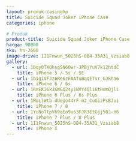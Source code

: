 ```yaml
---
layout: produk-casinghp
title: Suicide Squad Joker iPhone Case
categories: iphone

# Produk
product-title: Suicide Squad Joker iPhone Case
harga: 90000
sku: hn-2660
image-drive: 1I1Fnwun_5025hS-OB4-35A31_Vzsiab8
gallery:
  - url: 1Dqy0TXQhsgSN60wr-JPBjYuV7k12htdC
    title: iPhone 5 / 5s / SE
  - url: 1b1giVFJz6Re6zFAATuBqqETvr_GJkha6
    title: iPhone 6 / 6s
  - url: 1RnEKI6kJKWGQ2sy1NVY4Qli6tHumQjli
    title: iPhone 6 Plus / 6s Plus
  - url: 1MoLlWtb-dUego44rF-m2_CuGizPsBJui
    title: iPhone 7 / 8
  - url: 1YuNoTtpV69qEo9us3FJR3EtGjj50J-H6
    title: iPhone 7 Plus / 8 Plus
  - url: 1I1Fnwun_5025hS-OB4-35A31_Vzsiab8
    title: iPhone X
---
```

